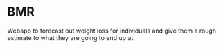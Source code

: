 # BMR

Webapp to forecast out weight loss for individuals and give them a rough estimate to what they are going to end up at.

